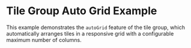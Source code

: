 # Tile Group Auto Grid Example

This example demonstrates the `autoGrid` feature of the tile group, which automatically arranges tiles in a responsive grid with a configurable maximum number of columns.
